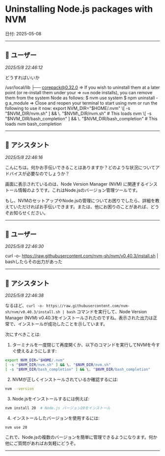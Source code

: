 # Uninstalling Node.js packages with NVM

日付: 2025-05-08

---

## 👤 ユーザー
*2025/5/8 22:46:12*

どうすればいいか

/usr/local/lib
├── corepack@0.32.0
=&gt; If you wish to uninstall them at a later point (or re-install them under your
=&gt; `nvm` node installs), you can remove them from the system Node as follows:
     $ nvm use system
     $ npm uninstall -g a\_module
=&gt; Close and reopen your terminal to start using nvm or run the following to use it now:
export NVM\_DIR="$HOME/.nvm"
\[ -s "$NVM\_DIR/nvm.sh" \] && \\. "$NVM\_DIR/nvm.sh"  # This loads nvm
\[ -s "$NVM\_DIR/bash\_completion" \] && \\. "$NVM\_DIR/bash\_completion"  # This loads nvm bash\_completion

---

## 🤖 アシスタント
*2025/5/8 22:46:16*

こんにちは。何かお手伝いできることはありますか？どのような状況についてアドバイスが必要なのでしょうか？

画面に表示されているのは、Node Version Manager (NVM) に関連するインストール情報のようです。これはNode.jsのバージョン管理ツールです。

もし、NVMのセットアップやNode.jsの管理についてお困りでしたら、詳細を教えていただければお手伝いできます。または、他にお困りのことがあれば、どうぞお知らせください。

---

## 👤 ユーザー
*2025/5/8 22:46:30*

curl -o- https://raw.githubusercontent.com/nvm-sh/nvm/v0.40.3/install.sh | bashしたらその出力があった

---

## 🤖 アシスタント
*2025/5/8 22:46:38*

なるほど、`curl -o- https://raw.githubusercontent.com/nvm-sh/nvm/v0.40.3/install.sh | bash` コマンドを実行して、Node Version Manager (NVM) v0.40.3をインストールされたのですね。表示された出力は正常で、インストールが成功したことを示しています。

次にすべきことは:

1. ターミナルを一度閉じて再度開くか、以下のコマンドを実行してNVMを今すぐ使えるようにします:
```bash
export NVM_DIR="$HOME/.nvm"
[ -s "$NVM_DIR/nvm.sh" ] && \. "$NVM_DIR/nvm.sh"
[ -s "$NVM_DIR/bash_completion" ] && \. "$NVM_DIR/bash_completion"
```

2. NVMが正しくインストールされているか確認するには:
```bash
nvm --version
```

3. Node.jsをインストールするには例えば:
```bash
nvm install 20  # Node.js バージョン20をインストール
```

4. インストールしたバージョンを使用するには:
```bash
nvm use 20
```

これで、Node.jsの複数のバージョンを簡単に管理できるようになります。何か他にご質問があればお気軽にどうぞ。

---
